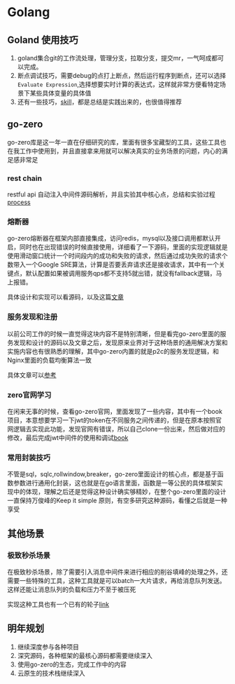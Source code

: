 # Golang

## Goland 使用技巧
1. goland集合git的工作流处理，管理分支，拉取分支，提交mr，一气呵成都可以完成。
2. 断点调试技巧，需要debug的点打上断点，然后运行程序到断点，还可以选择`Evaluate Expression`,选择想要实时计算的表达式，这样就非常方便看特定场景下某些具体变量的具体值
3. 还有一些技巧，[skill](https://github.com/zzzfwww/daydayup/blob/master/skills/idea-goland-keymap.md)，都是总结是实践出来的，也很值得推荐

## go-zero
go-zero库是这一年一直在仔细研究的库，里面有很多宝藏型的工具，这些工具也在我工作中使用到，并且直接拿来用就可以解决真实的业务场景的问题，内心的满足感非常足

### rest chain
restful api 自动注入中间件源码解析，并且实验其中核心点，总结和实验过程[process](https://github.com/zzzfwww/daydayup/tree/master/22-10-29-alice)

### 熔断器
go-zero熔断器在框架内部直接集成，访问redis，mysql以及接口调用都默认开启，同时也在出现错误的时候直接使用，详细看了一下源码，里面的实现逻辑就是使用滑动窗口统计一个时间段内的成功和失败的请求，然后通过成功失败的请求个数带入一个Google SRE算法，计算是否要丢弃请求还是接收请求，其中有一个关键点，默认配置如果被调用服务qps都不支持5就出错，就没有fallback逻辑，马上报错。

具体设计和实现可以看源码，以及这篇[文章](https://zhuanlan.zhihu.com/p/559244793)

### 服务发现和注册
以前公司工作的时候一直觉得这块内容不是特别清晰，但是看完go-zero里面的服务发现和设计的源码以及文章之后，发现原来业界对于这种场景的通用解决方案和实施内容也有很熟悉的理解，其中go-zero内置的就是p2c的服务发现逻辑，和Nginx里面的负载均衡算法一致

具体文章可以[参考](https://zhuanlan.zhihu.com/p/547449846)

### zero官网学习
在闲来无事的时候，查看go-zero官网，里面发现了一些内容，其中有一个book项目，本意想要学习一下jwt的token在不同服务之间传递的，但是在原本按照官网逻辑去实现此功能，发现官网有错误，所以自己clone一份出来，然后做对应的修改，最后完成jwt中间件的使用和调试[book](https://github.com/zzzfwww/daydayup/tree/master/22-11-05-zero-book)

### 常用封装技巧
不管是sql，sqlc,rollwindow,breaker，go-zero里面设计的核心点，都是基于函数参数进行通用化封装，这也就是在go语言里面，函数是一等公民的具体框架实现中的体现，理解之后还是觉得这种设计确实够精妙，在整个go-zero里面的设计一直保持万俊峰的Keep it simple 原则，有空多研究这种源码，看懂之后就是一种享受

## 其他场景

### 极致秒杀场景

在极致秒杀场景，除了需要引入消息中间件来进行相应的削谷填峰的处理之外，还需要一些特殊的工具，这种工具就是可以batch一大片请求，再给消息队列发送。这样还能让消息队列的负载和压力不至于被压死

实现这种工具也有一个已有的轮子[link](https://github.com/zzzfwww/daydayup/tree/master/22-08-21-batcher)

## 明年规划
1. 继续深度参与各种项目
2. 深究源码，各种框架的最核心源码都需要继续深入
3. 使用go-zero的生态，完成工作中的内容
4. 云原生的技术栈继续深入
